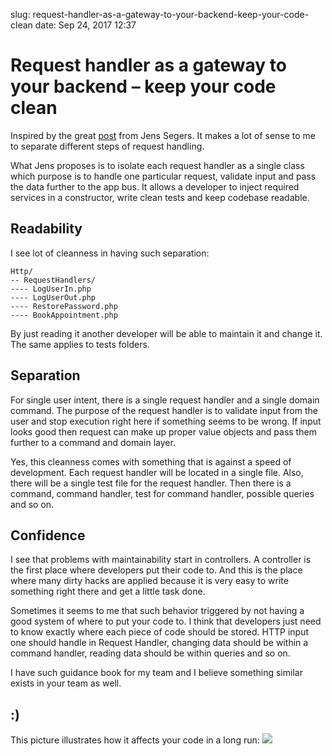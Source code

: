 slug: request-handler-as-a-gateway-to-your-backend-keep-your-code-clean
date: Sep 24, 2017 12:37
# Request handler as a gateway to your backend – keep your code clean
Inspired by the great [post](https://jenssegers.com/85/goodbye-controllers-hello-request-handlers) from Jens Segers. It makes a lot of sense to me to separate different steps of request handling.

What Jens proposes is to isolate each request handler as a single class which purpose is to handle one particular request, validate input and pass the data further to the app bus. It allows a developer to inject required services in a constructor, write clean tests and keep codebase readable.

## Readability

I see lot of cleanness in having such separation:
```text
Http/
-- RequestHandlers/
---- LogUserIn.php
---- LogUserOut.php
---- RestorePassword.php
---- BookAppointment.php
```

By just reading it another developer will be able to maintain it and change it. 
The same applies to tests folders.

## Separation

For single user intent, there is a single request handler and a single domain command. The purpose of the request handler is to validate input from the user and stop execution right here if something seems to be wrong. If input looks good then request can make up proper value objects and pass them further to a command and domain layer. 

Yes, this cleanness comes with something that is against a speed of development. Each request handler will be located in a single file. Also, there will be a single test file for the request handler. Then there is a command, command handler, test for command handler, possible queries and so on.

## Confidence

I see that problems with maintainability start in controllers. A controller is the first place where developers put their code to. And this is the place where many dirty hacks are applied because it is very easy to write something right there and get a little task done. 

Sometimes it seems to me that such behavior triggered by not having a good system of where to put your code to. I think that developers just need to know exactly where each piece of code should be stored. HTTP input one should handle in Request Handler, changing data should be within a command handler, reading data should be within queries and so on. 

I have such guidance book for my team and I believe something similar exists in your team as well.


## :)
This picture illustrates how it affects your code in a long run:
![](https://lessthan12ms.com/wp-content/uploads/2017/09/DJNOs__WAAAnlXb.jpg)



